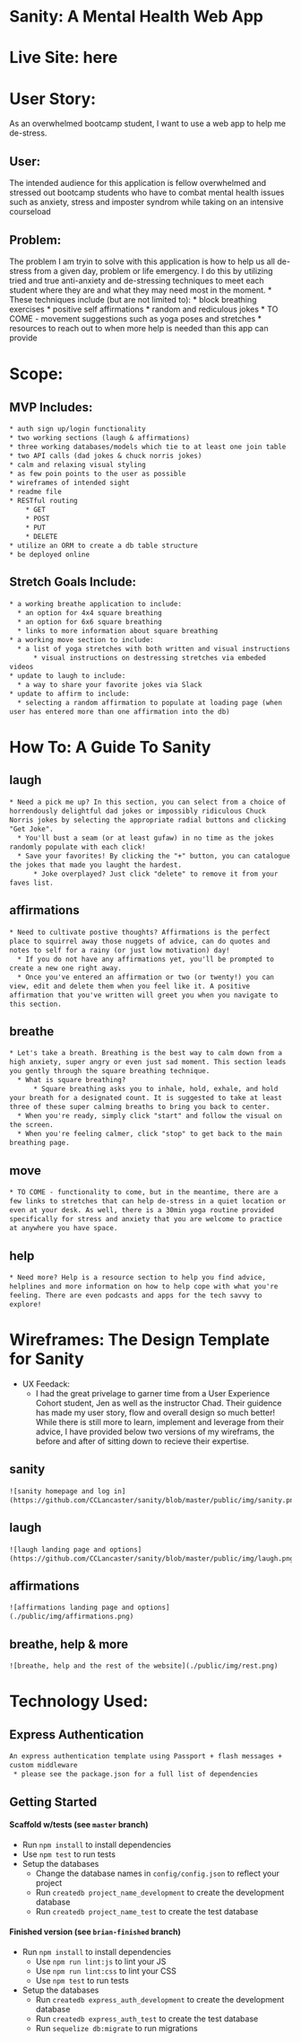 # Sanity: A Mental Health Web App

# Live Site: here

# User Story: 
  As an overwhelmed bootcamp student, I want to use a web app to help me de-stress.
  ## User: 
  The intended audience for this application is fellow overwhelmed and stressed out bootcamp students who have to combat mental health issues such as anxiety, stress and imposter syndrom while taking on an intensive courseload 
  ## Problem: 
  The problem I am tryin to solve with this application is how to help us all de-stress from a given day, problem or life emergency. I do this by utilizing tried and true anti-anxiety and de-stressing techniques to meet each student where they are and what they may need most in the moment.
    * These techniques include (but are not limited to):
        * block breathing exercises
        * positive self affirmations
        * random and rediculous jokes 
        * TO COME - movement suggestions such as yoga poses and stretches
        * resources to reach out to when more help is needed than this app can provide
  
# Scope:
  ## MVP Includes:
    * auth sign up/login functionality
    * two working sections (laugh & affirmations)
    * three working databases/models which tie to at least one join table
    * two API calls (dad jokes & chuck norris jokes)
    * calm and relaxing visual styling
    * as few poin points to the user as possible
    * wireframes of intended sight
    * readme file
    * RESTful routing
        * GET
        * POST
        * PUT
        * DELETE
    * utilize an ORM to create a db table structure
    * be deployed online 

  ## Stretch Goals Include:
    * a working breathe application to include:
      * an option for 4x4 square breathing
      * an option for 6x6 square breathing
      * links to more information about square breathing
    * a working move section to include:
      * a list of yoga stretches with both written and visual instructions
          * visual instructions on destressing stretches via embeded videos
    * update to laugh to include:
      * a way to share your favorite jokes via Slack
    * update to affirm to include:
      * selecting a random affirmation to populate at loading page (when user has entered more than one affirmation into the db)

# How To: A Guide To Sanity
  ## laugh
    * Need a pick me up? In this section, you can select from a choice of horrendously delightful dad jokes or impossibly ridiculous Chuck Norris jokes by selecting the appropriate radial buttons and clicking "Get Joke".
      * You'll bust a seam (or at least gufaw) in no time as the jokes randomly populate with each click!
      * Save your favorites! By clicking the "+" button, you can catalogue the jokes that made you laught the hardest.
          * Joke overplayed? Just click "delete" to remove it from your faves list.
  ## affirmations
    * Need to cultivate postive thoughts? Affirmations is the perfect place to squirrel away those nuggets of advice, can do quotes and notes to self for a rainy (or just low motivation) day!
      * If you do not have any affirmations yet, you'll be prompted to create a new one right away.
      * Once you've entered an affirmation or two (or twenty!) you can view, edit and delete them when you feel like it. A positive affirmation that you've written will greet you when you navigate to this section.
  ## breathe
    * Let's take a breath. Breathing is the best way to calm down from a high anxiety, super angry or even just sad moment. This section leads you gently through the square breathing technique.
      * What is square breathing?
          * Square breathing asks you to inhale, hold, exhale, and hold your breath for a designated count. It is suggested to take at least three of these super calming breaths to bring you back to center.
      * When you're ready, simply click "start" and follow the visual on the screen.
      * When you're feeling calmer, click "stop" to get back to the main breathing page.
  ## move
    * TO COME - functionality to come, but in the meantime, there are a few links to stretches that can help de-stress in a quiet location or even at your desk. As well, there is a 30min yoga routine provided specifically for stress and anxiety that you are welcome to practice at anywhere you have space.
  ## help
    * Need more? Help is a resource section to help you find advice, helplines and more information on how to help cope with what you're feeling. There are even podcasts and apps for the tech savvy to explore!


# Wireframes: The Design Template for Sanity
  * UX Feedack: 
    * I had the great privelage to garner time from a User Experience Cohort student, Jen as well as the instructor Chad. Their guidence  has made my user story, flow and overall design so much better! While there is still more to learn, implement and leverage from their advice, I have provided below two versions of my wireframs, the before and after of sitting down to recieve their expertise. 

  ## sanity
    ![sanity homepage and log in](https://github.com/CCLancaster/sanity/blob/master/public/img/sanity.png)
  
  ## laugh
    ![laugh landing page and options](https://github.com/CCLancaster/sanity/blob/master/public/img/laugh.png)
  
  ## affirmations
    ![affirmations landing page and options](./public/img/affirmations.png)

  ## breathe, help & more
    ![breathe, help and the rest of the website](./public/img/rest.png)

# Technology Used: 

  ## Express Authentication
    An express authentication template using Passport + flash messages + custom middleware
     * please see the package.json for a full list of dependencies 

## Getting Started

#### Scaffold w/tests (see `master` branch)

* Run `npm install` to install dependencies
* Use `npm test` to run tests
* Setup the databases
  * Change the database names in `config/config.json` to reflect your project
  * Run `createdb project_name_development` to create the development database
  * Run `createdb project_name_test` to create the test database

#### Finished version (see `brian-finished` branch)

* Run `npm install` to install dependencies
  * Use `npm run lint:js` to lint your JS
  * Use `npm run lint:css` to lint your CSS
  * Use `npm test` to run tests
* Setup the databases
  * Run `createdb express_auth_development` to create the development database
  * Run `createdb express_auth_test` to create the test database
  * Run `sequelize db:migrate` to run migrations
